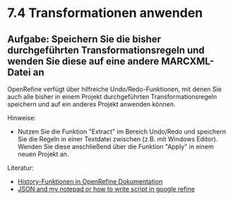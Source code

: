 # 7.4 Transformationen anwenden

## Aufgabe: Speichern Sie die bisher durchgeführten Transformationsregeln und wenden Sie diese auf eine andere MARCXML-Datei an

OpenRefine verfügt über hilfreiche Undo/Redo-Funktionen, mit denen Sie auch alle bisher in einem Projekt durchgeführten Transformationsregeln speichern und auf ein anderes Projekt anwenden können.

Hinweise:

* Nutzen Sie die Funktion "Extract" im Bereich Undo/Redo und speichern Sie die Regeln in einer Textdatei zwischen (z.B. mit Windows Editor). Wenden Sie diese anschließend über die Funktion "Apply" in einem neuen Projekt an.

Literatur:

* [History-Funktionen in OpenRefine Dokumentation](https://github.com/OpenRefine/OpenRefine/wiki/History)
* [JSON and my notepad or how to write script in google refine](http://kb.refinepro.com/2012/06/google-refine-json-and-my-notepad-or.html)